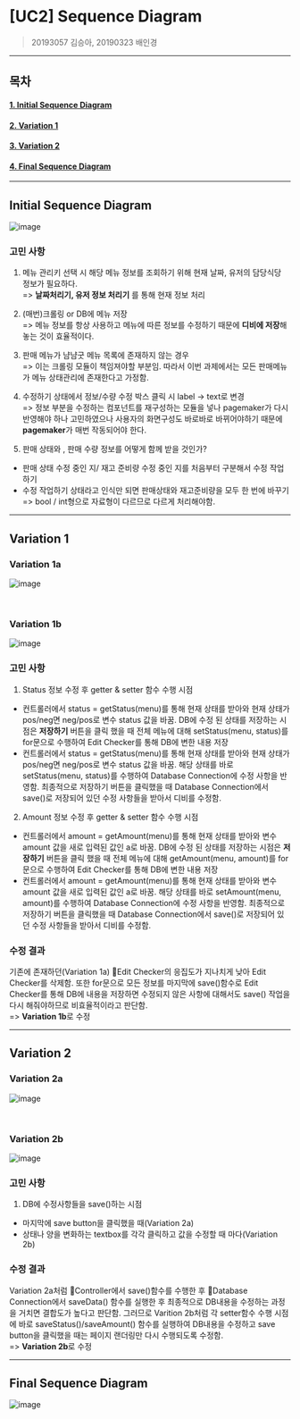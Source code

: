 # [UC2] Sequence Diagram

> 20193057 김승아, 20190323 배인경

<hr/>

## 목차

#### [1. Initial Sequence Diagram](#Initial-Sequence-Diagram)

#### [2. Variation 1](#Variation-1)

#### [3. Variation 2](#Variation-2)

#### [4. Final Sequence Diagram](#Final-Sequence-Diagram)


<hr/>

## Initial Sequence Diagram

![image](https://user-images.githubusercontent.com/65646971/118356222-20da1700-b5af-11eb-9aaa-ff9c096e355f.png)

### 고민 사항
1. 메뉴 관리키 선택 시 해당 메뉴 정보를 조회하기 위해 현재 날짜, 유저의 담당식당 정보가 필요하다. <br/>
=> **날짜처리기, 유저 정보 처리기** 를 통해 현재 정보 처리

2. (매번)크롤링 or DB에 메뉴 저장 <br/>
=> 메뉴 정보를 항상 사용하고 메뉴에 따른 정보를 수정하기 때문에 **디비에 저장**해놓는 것이 효율적이다.

3. 판매 메뉴가 냠냠굿 메뉴 목록에 존재하지 않는 경우 <br/>
=> 이는 크롤링 모듈이 책임져야할 부분임. 따라서 이번 과제에서는 모든 판매메뉴가 메뉴 상태관리에 존재한다고 가정함.

4. 수정하기 상태에서 정보/수량 수정 박스 클릭 시 label -> text로 변경 <br/>
=> 정보 부분을 수정하는 컴포넌트를 재구성하는 모듈을 넣나 pagemaker가 다시 반영해야 하나 고민하였으나 사용자의 화면구성도 바로바로 바뀌어야하기 때문에 **pagemaker**가 매번 작동되어야 한다.

5. 판매 상태와 , 판매 수량 정보를 어떻게 함께 받을 것인가? <br/>
- 판매 상태 수정 중인 지/ 재고 준비량 수정 중인 지를 처음부터 구분해서 수정 작업하기
- 수정 작업하기 상태라고 인식만 되면 판매상태와 재고준비량을 모두 한 번에 바꾸기 <br/>
=> bool / int형으로 자료형이 다르므로 다르게 처리해야함.

<hr/>

## Variation 1

### Variation 1a
![image](https://user-images.githubusercontent.com/65646971/118356282-5c74e100-b5af-11eb-88e4-ebf8cffbf816.png)

<br/>

### Variation 1b
![image](https://user-images.githubusercontent.com/65646971/118356284-61d22b80-b5af-11eb-9d1c-b905778ff6de.png)

### 고민 사항
1. Status 정보 수정 후 getter & setter 함수 수행 시점 <br/>
- 컨트롤러에서 status = getStatus(menu)를 통해 현재 상태를 받아와 현재 상태가 pos/neg면 neg/pos로 변수 status 값을 바꿈. DB에 수정 된 상태를 저장하는 시점은 **저장하기** 버튼을 클릭 했을 때 전체 메뉴에 대해 setStatus(menu, status)를 for문으로 수행하여 Edit Checker를 통해 DB에 변한 내용 저장 <br/>
- 컨트롤러에서 status = getStatus(menu)를 통해 현재 상태를 받아와 현재 상태가 pos/neg면 neg/pos로 변수 status 값을 바꿈. 해당 상태를 바로 setStatus(menu, status)를 수행하여 Database Connection에 수정 사항을 반영함. 최종적으로 저장하기 버튼을 클릭했을 때 Database Connection에서 save()로 저장되어 있던 수정 사항들을 받아서 디비를 수정함. <br/>

2. Amount 정보 수정 후 getter & setter 함수 수행 시점 <br/>
- 컨트롤러에서 amount = getAmount(menu)를 통해 현재 상태를 받아와 변수 amount 값을 새로 입력된 값인 a로 바꿈. DB에 수정 된 상태를 저장하는 시점은 **저장하기** 버튼을 클릭 했을 때 전체 메뉴에 대해 getAmount(menu, amount)를 for문으로 수행하여 Edit Checker를 통해 DB에 변한 내용 저장 <br/>
- 컨트롤러에서 amount = getAmount(menu)를 통해 현재 상태를 받아와 변수 amount 값을 새로 입력된 값인 a로 바꿈. 해당 상태를 바로 setAmount(menu, amount)를 수행하여 Database Connection에 수정 사항을 반영함. 최종적으로 저장하기 버튼을 클릭했을 때 Database Connection에서 save()로 저장되어 있던 수정 사항들을 받아서 디비를 수정함. <br/>


### 수정 결과
기존에 존재하던(Variation 1a) 🙂Edit Checker의 응집도가 지나치게 낮아 Edit Checker를 삭제함. 또한 for문으로 모든 정보를 마지막에 save()함수로 Edit Checker를 통해 DB에 내용을 저장하면 수정되지 않은 사항에 대해서도 save() 작업을 다시 해줘야하므로 비효율적이라고 판단함.<br/>
=> **Variation 1b**로 수정

<hr/>

## Variation 2

### Variation 2a
![image](https://user-images.githubusercontent.com/65646971/118356284-61d22b80-b5af-11eb-9d1c-b905778ff6de.png)

<br/>

### Variation 2b
![image](https://user-images.githubusercontent.com/65646971/118358706-07d76300-b5bb-11eb-8518-d7709f247e1a.png)

### 고민 사항
1. DB에 수정사항들을 save()하는 시점 <br/>
- 마지막에 save button을 클릭했을 때(Variation 2a)<br/>
- 상태나 양을 변화하는 textbox를 각각 클릭하고 값을 수정할 때 마다(Variation 2b)<br/>

### 수정 결과
Variation 2a처럼 🙂Controller에서 save()함수를 수행한 후 🙂Database Connection에서 saveData() 함수를 실행한 후 최종적으로 DB내용을 수정하는 과정을 거치면 결합도가 높다고 판단함. 그러므로 Varition 2b처럼 각 setter함수 수행 시점에 바로 saveStatus()/saveAmount() 함수를 실행하여 DB내용을 수정하고 save button을 클릭했을 때는 페이지 랜더링만 다시 수행되도록 수정함.<br/>
=> **Variation 2b**로 수정

<hr/>

## Final Sequence Diagram

![image](https://user-images.githubusercontent.com/65646971/118358703-03ab4580-b5bb-11eb-8cae-b6f3000f8628.png)
